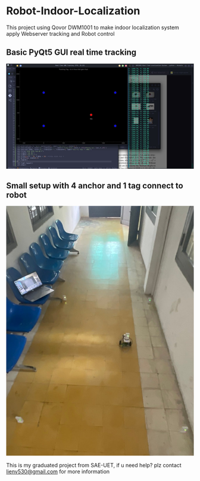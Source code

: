 # Robot-Indoor-Localization
This project using Qovor DWM1001 to make indoor localization system apply Webserver tracking and Robot control

## Basic PyQt5 GUI real time tracking
![DEMO](figure/app.jpg)
## Small setup with 4 anchor and 1 tag connect to robot 
![ROBOT](figure/robot.jpg)

This is my graduated project from SAE-UET, if u need help? plz contact lienv530@gmail.com for more information
